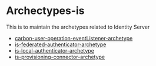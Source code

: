 # Archectypes-is
This is to maintain the archetypes related to Identity Server


* [carbon-user-operation-eventListener-archetype](carbon-user-operation-eventListener-archetype/README.md)
* [is-federated-authenticator-archetype](is-federated-authenticator-archetype/README.md)
* [is-local-authenticator-archetype](is-local-authenticator-archetype/README.md)
* [is-provisioning-connector-archetype](is-provisioning-connector-archetype/README.md)
